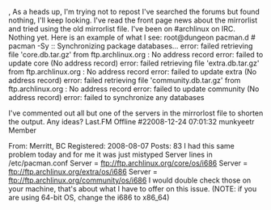 
,
As a heads up, I'm trying not to repost
I've searched the forums but found nothing, I'll keep looking. I've read the front page news about the mirrorlist and tried using the old mirrorlist file. I've been on #archlinux on IRC. Nothing yet.
Here is an example of what I see:
root@dungeon pacman.d # pacman -Sy
:: Synchronizing package databases...
error: failed retrieving file 'core.db.tar.gz' from ftp.archlinux.org : No address record
error: failed to update core (No address record)
error: failed retrieving file 'extra.db.tar.gz' from ftp.archlinux.org : No address record
error: failed to update extra (No address record)
error: failed retrieving file 'community.db.tar.gz' from ftp.archlinux.org : No address record
error: failed to update community (No address record)
error: failed to synchronize any databases

I've commented out all but one of the servers in the mirrorlost file to shorten the output.
Any ideas?
Last.FM
Offline
#22008-12-24 07:01:32
munkyeetr
Member

From: Merritt, BC
Registered: 2008-08-07
Posts: 83
I had this same problem today and for me it was just mistyped Server lines in /etc/pacman.conf
Server = ftp://ftp.archlinux.org/core/os/i686
Server = ftp://ftp.archlinux.org/extra/os/i686
Server = ftp://ftp.archlinux.org/community/os/i686
I would double check those on your machine, that's about what I have to offer on this issue.
(NOTE: if you are using 64-bit OS, change the i686 to x86_64)